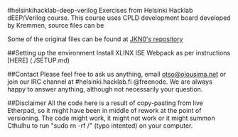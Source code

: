 #helsinkihacklab-deep-verilog
Exercises from Helsinki Hacklab dEEP/Verilog course. This course uses CPLD development board developed by Kremmen, source files can be 

Some of the original files can be found at [JKN0's repository](https://github.com/JKN0) 

##Setting up the environment
Install XLINX ISE Webpack as per instructions [HERE] (./SETUP.md) 

##Contact
Please feel free to ask us anything, email <otso@ojousima.net> or join our IRC channel at #helsinki.hacklab.fi @freenode. We are always happy to answer anything, although not necessarily your question.

##Disclaimer
All the code here is a result of copy-pasting from live Etherpad, so it might have been in middle of rework at the point of versioning. The code might work, it might not work or it might summon Cthulhu to run "sudo rn -rf /" (typo intented) on your computer. 
